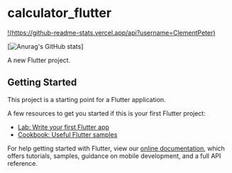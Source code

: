 # calculator_flutter


[!(https://github-readme-stats.vercel.app/api?username=ClementPeter)](https://github.com/anuraghazra/github-readme-stats)

[![Anurag's GitHub stats](https://github-readme-stats.vercel.app/api?username=ClementPeter)]




A new Flutter project.

## Getting Started

This project is a starting point for a Flutter application.

A few resources to get you started if this is your first Flutter project:

- [Lab: Write your first Flutter app](https://flutter.dev/docs/get-started/codelab)
- [Cookbook: Useful Flutter samples](https://flutter.dev/docs/cookbook)

For help getting started with Flutter, view our
[online documentation](https://flutter.dev/docs), which offers tutorials,
samples, guidance on mobile development, and a full API reference.
